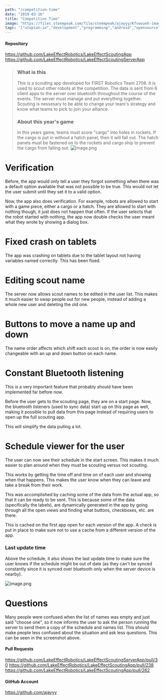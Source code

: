 ```yaml
---
path: "/competition-time"
date: "2019-03-16"
title: "Competition Time"
image: "https://files.steempeak.com/file/steempeak/ajayyy/Kfvwvueh-image.png"
tags: '["utopian-io","development","programming","android","opensource"]'
---
```


#### Repository
https://github.com/LakeEffectRobotics/LakeEffectScoutingApp
https://github.com/LakeEffectRobotics/LakeEffectScoutingServerApp

> ### What is this
> This is a scouting app developed for FIRST Robotics Team 2708. It is used to scout other robots at the competition. The data is sent from 6 client apps to the server over bluetooth throughout the course of the events. The server must manage and put everything together. Scouting is nessesary to be able to change your team's strategy and know what teams to pick to join your alliance.
 >### About this year's game
> In this years game, teams must score "cargo" into holes in rockets. If the cargo is put in without a hatch panel, then it will fall out. The hatch panels must be fastened on to the rockets and cargo ship to prevent the cargo from falling out.
> ![image.png](https://files.steempeak.com/file/steempeak/ajayyy/Kfvwvueh-image.png)

# Verification

Before, the app would only tell a user they forgot something when there was a default option available that was not possible to be true. This would not let the user submit until they set it to a valid option.

Now, the app also does verification. For example, robots are allowed to start with a game piece, either a cargo or a hatch. They are allowed to start with nothing though, it just does not happen that often. If the user selects that the robot started with nothing, the app now double checks the user meant what they wrote by showing a dialog box.

# Fixed crash on tablets

The app was crashing on tablets due to the tablet layout not having variables named correctly. This has been fixed.

# Editing scout name

The server now allows scout names to be edited in the user list. This makes it much easier to swap people out for new people, instead of adding a whole new user and deleting the old one.

# Buttons to move a name up and down

The name order affects which shift each scout is on, the order is now easily changeable with an up and down button on each name.

# Constant Bluetooth listening

This is a very important feature that probably should have been implemented far before now.

Before the user gets to the scouting page, they are on a start page. Now, the bluetooth listeners (used to sync data) start up on this page as well, making it possible to pull data from this page instead of requiring users to open up the full scouting app.

This will simplify the data pulling a lot.

# Schedule viewer for the user

The user can now see their schedule in the start screen. This makes it much easier to plan around when they must be scouting versus not scouting.

This works by getting the time off and time on of each user and showing when that happens. This makes the user know when they can leave and take a break from their work.

This was accomplished by caching some of the data from the actual app, so that it can be ready to be sent. This is because some of the data (specifically the labels), are dynamically generated in the app by going through all the open views and finding what buttons, checkboxes, etc. are there.

This is cached on the first app open for each version of the app. A check is put in place to make sure not to use a cache from a different version of the app.

### Last update time

Above the schedule, it also shows the last update time to make sure the user knows if the schedule might be out of date (as they can't be synced constantly since it is synced over bluetooth only when the server device is nearby).

![image.png](https://files.steempeak.com/file/steempeak/ajayyy/rJc4obkc-image.png)

# Questions

Many people were confused when the list of names was empty and just said "choose one", so it now informs the user to ask the person running the server to send them a copy of the schedule and names list. This should make people less confused about the situation and ask less questions. This can be seen in the screenshot above.

#### Pull Requests
https://github.com/LakeEffectRobotics/LakeEffectScoutingServerApp/pull/30
https://github.com/LakeEffectRobotics/LakeEffectScoutingApp/pull/238
https://github.com/LakeEffectRobotics/LakeEffectScoutingApp/pull/262

#### GitHub Account
https://github.com/ajayyy